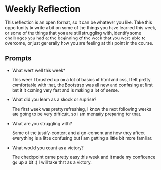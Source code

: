 # Weekly Reflection
This reflection is an open format, so it can be whatever you like. Take this opportunity to write a bit on some of the things you have learned this week, or some of the things that you are still struggling with, identify some challenges you had at the beginning of the week that you were able to overcome, or just generally how you are feeling at this point in the course.

## Prompts
- What went well this week?

    This week I brushed up on a lot of basics of html and css, I felt pretty comfortable with that, the Bootstrap was all new and confusing at first but it it coming very fast and is making a lot of sense.

- What did you learn as a shock or suprise?

    The first week was pretty refreshing, I know the next following weeks are going to be very difficult, so I am mentally preparing for that.

- What are you struggling with?

    Some of the justify-content and align-content and how they affect everything is a little confusing but I am getting a little bit more familiar. 

- What would you count as a victory?

    The checkpoint came pretty easy this week and it made my confidence go up a bit :) I will take that as a victory.
